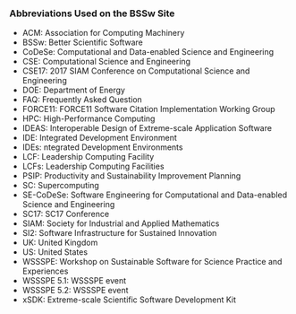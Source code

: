 ### Abbreviations Used on the BSSw Site


- ACM: Association for Computing Machinery
- BSSw: Better Scientific Software
- CoDeSe: Computational and Data-enabled Science and Engineering
- CSE: Computational Science and Engineering
- CSE17: 2017 SIAM Conference on Computational Science and Engineering
- DOE: Department of Energy
- FAQ: Frequently Asked Question
- FORCE11: FORCE11 Software Citation Implementation Working Group
- HPC: High-Performance Computing
- IDEAS: Interoperable Design of Extreme-scale Application Software
- IDE: Integrated Development Environment
- IDEs: ntegrated Development Environments
- LCF: Leadership Computing Facility
- LCFs: Leadership Computing Facilities
- PSIP: Productivity and Sustainability Improvement Planning
- SC: Supercomputing
- SE-CoDeSe: Software Engineering for Computational and Data-enabled Science and Engineering
- SC17: SC17 Conference
- SIAM: Society for Industrial and Applied Mathematics
- SI2: Software Infrastructure for Sustained Innovation
- UK: United Kingdom
- US: United States
- WSSSPE: Workshop on Sustainable Software for Science Practice and Experiences
- WSSSPE 5.1: WSSSPE event
- WSSSPE 5.2: WSSSPE event
- xSDK: Extreme-scale Scientific Software Development Kit

<!--
Publish: no
--!>
